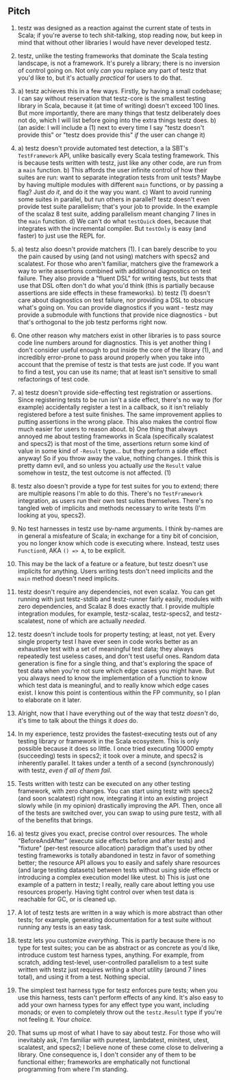 ## Pitch

1. testz was designed as a reaction against the current state of tests in Scala; if you're averse to
   tech shit-talking, stop reading now, but keep in mind that without other libraries I would have
   never developed testz.

2. testz, unlike the testing frameworks that dominate the Scala testing landscape, is not a framework.
   It's purely a library; there is no inversion of control going on. Not only *can* you replace any
   part of testz that you'd like to, but it's actually *practical* for users to do that.

3. a) testz achieves this in a few ways. Firstly, by having a small codebase; I can say without
   reservation that testz-core is the smallest testing library in Scala, because it (at time of writing)
   doesn't exceed 100 lines. But more importantly, there are many things that testz deliberately does
   not do, which I will list before going into the extra things testz does.
   b) (an aside: I will include a (1) next to every time I say "testz doesn't provide this" or "testz does provide this" *if*
   the user can change it)

4. a) testz doesn't provide automated test detection, a la SBT's `TestFramework` API, unlike basically every Scala testing framework.
   This is because tests written with testz, just like any other code, are run from a `main` function.
   b) This affords the user infinite control of how their suites are run: want to separate integration tests from unit tests?
   Maybe by having multiple modules with different `main` functions, or by passing a flag? Just *do it*, and do it the way you want.
   c) Want to avoid running some suites in parallel, but run others in parallel?
   testz doesn't even provide test suite parallelism; that's your job to provide. In the example of the scalaz 8 test suite,
   adding parallelism meant changing 7 lines in the `main` function.
   d) We can't do what `testQuick` does, because that integrates with the incremental compiler. But `testOnly` is easy (and faster)
   to just use the REPL for.

5. a) testz also doesn't provide matchers (1). I can barely describe to you the pain caused by using (and not using) matchers with specs2 and scalatest.
   For those who aren't familiar, matchers give the framework a way to write assertions combined with additional diagnostics on test failure.
   They also provide a "fluent DSL" for writing tests, but tests that use that DSL often don't do what you'd think (this is partially because assertions
   are side effects in these frameworks).
   b) testz (1) doesn't care about diagnostics on test failure, nor providing a DSL to obscure what's going on.
   You can provide diagnostics if you want - testz may provide a submodule with functions that provide nice diagnostics - but that's
   orthogonal to the job testz performs right now.

6. One other reason why matchers exist in other libraries is to pass source code line numbers around for diagnostics. This is yet another thing
   I don't consider useful enough to put inside the core of the library (1), and incredibly error-prone to pass around properly when you take into
   account that the premise of testz is that tests are just code. If you want to find a test, you can use its name; that at least isn't sensitive
   to small refactorings of test code.

7. a) testz doesn't provide side-effecting test registration or assertions. Since registering tests to be run isn't a side effect, there's no way to
   (for example) accidentally register a test in a callback, so it isn't reliably registered before a test suite finishes. The same improvement
   applies to putting assertions in the wrong place. This also makes the control flow much easier for users to reason about.
   b) One thing that always annoyed me about testing frameworks in Scala (specifically scalatest and specs2) is that most of the time, assertions
   return some kind of value in some kind of `-Result` type... but they perform a side effect anyway! So if you throw away the value, nothing changes.
   I think this is pretty damn evil, and so unless you actually *use* the `Result` value somehow in testz, the test outcome is not affected. (1)

8. testz also doesn't provide a type for test suites for you to extend; there are multiple reasons I'm able to do this.
   There's no `TestFramework` integration, as users run their own test suites themselves. There's no tangled web of implicits and
   methods necessary to write tests (I'm looking at you, specs2).

9. No test harnesses in testz use by-name arguments. I think by-names are in general a misfeature of Scala; in exchange
    for a tiny bit of concision, you no longer know which code is executing where. Instead, testz uses `Function0`, AKA
    `() => A`, to be explicit.

10. This may be the lack of a feature or a feature, but testz doesn't use implicits for anything.
    Users writing tests don't need implicits and the `main` method doesn't need implicits.

11. testz doesn't require any dependencies, not even scalaz. You can get running with just testz-stdlib and testz-runner
    fairly easily, modules with zero dependencies, and Scalaz 8 does exactly that. I provide multiple integration modules,
    for example, testz-scalaz, testz-specs2, and testz-scalatest, none of which are actually *needed*.

12. testz doesn't include tools for property testing; at least, not yet. Every single property test I have ever seen in code works better
    as an exhaustive test with a set of meaningful test data; they always repeatedly test useless cases, and don't test useful
    ones. Random data generation is fine for a single thing, and that's exploring the space of test data when you're not sure
    which edge cases you might have. But you always need to know the implementation of a function to know which test data is meaningful,
    and to really know which edge cases exist. I know this point is contentious within the FP community, so I plan to elaborate on it later.

13. Alright, now that I have everything out of the way that testz *doesn't* do, it's time to talk about the things it *does* do.

14. In my experience, testz provides the fastest-executing tests out of any testing library or framework in the Scala ecosystem.
    This is only possible because it does so little. I once tried executing 10000 empty (succeeding) tests in specs2; it took over a minute,
    and specs2 is inherently parallel. It takes under a tenth of a second (synchronously) with testz, *even if all of them fail*.

15. Tests written with testz can be executed on any other testing framework, with zero changes.
    You can start using testz with specs2 (and soon scalatest) right now, integrating it into an
    existing project slowly while (in my opinion) drastically improving the API. Then, once all of the
    tests are switched over, you can swap to using pure testz, with all of the benefits that brings.

16. a) testz gives you exact, precise control over resources. The whole "BeforeAndAfter" (execute side effects before and after tests)
    and "fixture" (per-test resource allocation) paradigm that's used by other testing frameworks is totally abandoned in testz in favor
    of something better; the resource API allows you to easily and safely share resources (and large testing datasets) between tests without using side effects
    or introducing a complex execution model like utest.
    b) This is just one example of a pattern in testz; I really, really care about letting you use resources properly. Having tight control
    over when test data is reachable for GC, or is cleaned up.

17. A lot of testz tests are written in a way which is more abstract than other tests; for example, generating documentation for a test
    suite without running any tests is an easy task.

18. testz lets you customize *everything*. This is partly because there is no type for test suites; you can be as abstract or as concrete
    as you'd like, introduce custom test harness types, anything. For example, from scratch, adding test-level, user-controlled parallelism
    to a test suite written with testz just requires writing a short utility (around 7 lines total), and using it from a test. Nothing special.

19. The simplest test harness type for testz enforces pure tests; when you use this harness, tests can't perform effects of any kind.
    It's also easy to add your own harness types for any effect type you want, including monads; or even to completely throw out
    the `testz.Result` type if you're not feeling it. *Your choice.*

20. That sums up most of what I have to say about testz. For those who will inevitably ask, I'm familiar with puretest, lambdatest, minitest,
    utest, scalatest, and specs2; I believe none of these come close to delivering a library. One consequence is, I don't consider any of them to be functional either;
    frameworks are emphatically not functional programming from where I'm standing.

